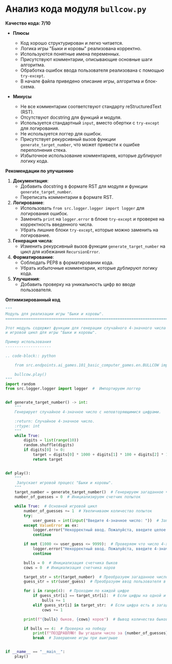 # Анализ кода модуля `bullcow.py`

**Качество кода: 7/10**
-   **Плюсы**
    -   Код хорошо структурирован и легко читается.
    -   Логика игры "Быки и коровы" реализована корректно.
    -   Используются понятные имена переменных.
    -   Присутствуют комментарии, описывающие основные шаги алгоритма.
    -   Обработка ошибок ввода пользователя реализована с помощью `try-except`.
    -   В начале файла приведено описание игры, алгоритма и блок-схема.

-   **Минусы**
    -   Не все комментарии соответствуют стандарту reStructuredText (RST).
    -   Отсутствуют docstring для функций и модуля.
    -   Используется стандартный `input`, вместо обертки с `try-except` для логирования.
    -   Не используется логгер для ошибок.
    -   Присутствует рекурсивный вызов функции `generate_target_number`, что может привести к ошибке переполнения стека.
    -   Избыточное использование комментариев, которые дублируют логику кода.

**Рекомендации по улучшению**

1.  **Документация**:
    -   Добавить docstring в формате RST для модуля и функции `generate_target_number`.
    -   Переписать комментарии в формате RST.
2.  **Логирование**:
    -   Использовать `from src.logger.logger import logger` для логирования ошибок.
    -   Заменить `print` на `logger.error` в блоке `try-except` и проверке на корректность введенного числа.
    -   Убрать лишние блоки `try-except`, которые можно заменить на логирование.
3.  **Генерация числа**:
    -   Изменить рекурсивный вызов функции `generate_target_number` на цикл для избежания `RecursionError`.
4.  **Форматирование**:
    -   Соблюдать PEP8 в форматировании кода.
    -   Убрать избыточные комментарии, которые дублируют логику кода.
5.  **Улучшения**:
    -   Добавить проверку на уникальность цифр во вводе пользователя.

**Оптимизированный код**

```python
"""
Модуль для реализации игры "Быки и коровы".
=========================================================================================

Этот модуль содержит функции для генерации случайного 4-значного числа с неповторяющимися цифрами
и игровой цикл для игры "Быки и коровы".

Пример использования
--------------------

.. code-block:: python

    from src.endpoints.ai_games.101_basic_computer_games.en.BULLCOW import bullcow

    bullcow.play()
"""
import random
from src.logger.logger import logger  #  Импортируем логгер


def generate_target_number() -> int:
    """
    Генерирует случайное 4-значное число с неповторяющимися цифрами.

    :return: Случайное 4-значное число.
    :rtype: int
    """
    while True:
        digits = list(range(10))
        random.shuffle(digits)
        if digits[0] != 0:
            target = digits[0] * 1000 + digits[1] * 100 + digits[2] * 10 + digits[3]
            return target


def play():
    """
     Запускает игровой процесс "Быки и коровы".
    """
    target_number = generate_target_number()  # Генерируем загаданное число
    number_of_guesses = 0  # Инициализируем счетчик попыток

    while True:  # Основной игровой цикл
        number_of_guesses += 1  # Увеличиваем количество попыток
        try:
            user_guess = int(input("Введите 4-значное число: "))  # Запрашиваем ввод числа у пользователя
        except ValueError as ex:
            logger.error("Некорректный ввод. Пожалуйста, введите целое 4-значное число.", exc_info=ex)
            continue

        if not (1000 <= user_guess <= 9999):  # Проверяем что число 4-х значное
            logger.error("Некорректный ввод. Пожалуйста, введите 4-значное число.")
            continue

        bulls = 0  # Инициализация счетчика быков
        cows = 0  # Инициализация счетчика коров

        target_str = str(target_number)  # Преобразуем загаданное число в строку
        guess_str = str(user_guess)  # Преобразуем ввод пользователя в строку

        for i in range(4):  # Проходим по каждой цифре
            if guess_str[i] == target_str[i]:  # Если цифры на одной и той же позиции совпадают, это "бык"
                bulls += 1
            elif guess_str[i] in target_str:  # Если цифра есть в загаданном числе, но не на той же позиции, это "корова"
                cows += 1

        print(f"{bulls} быков, {cows} коров")  # Вывод количества быков и коров

        if bulls == 4:  # Проверка на победу
            print(f"ПОЗДРАВЛЯЮ! Вы угадали число за {number_of_guesses} попыток!")
            break  # Завершение игры при выигрыше


if __name__ == "__main__":
    play()
```